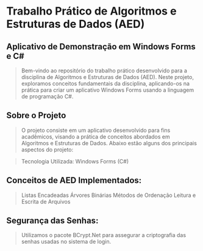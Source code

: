 # Trabalho Prático de Algoritmos e Estruturas de Dados (AED)

## Aplicativo de Demonstração em Windows Forms e C#
> Bem-vindo ao repositório do trabalho prático desenvolvido para a disciplina de Algoritmos e Estruturas de Dados (AED). Neste projeto, exploramos conceitos fundamentais da disciplina, aplicando-os na prática para criar um aplicativo Windows Forms usando a linguagem de programação C#.

## Sobre o Projeto
> O projeto consiste em um aplicativo desenvolvido para fins acadêmicos, visando a prática de conceitos abordados em Algoritmos e Estruturas de Dados. Abaixo estão alguns dos principais aspectos do projeto:

> Tecnologia Utilizada: Windows Forms (C#)

## Conceitos de AED Implementados:

> Listas Encadeadas
> Árvores Binárias
> Métodos de Ordenação
> Leitura e Escrita de Arquivos

## Segurança das Senhas:

> Utilizamos o pacote BCrypt.Net para assegurar a criptografia das senhas usadas no sistema de login.
